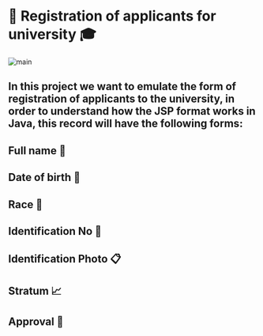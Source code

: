 # :bookmark_tabs: Registration of applicants for university :mortar_board:

![main](https://static.vecteezy.com/system/resources/previews/017/543/622/non_2x/academic-record-glyph-two-color-icon-vector.jpg)

## In this project we want to emulate the form of registration of applicants to the university, in order to understand how the JSP format works in Java, this record will have the following forms:

## Full name :page_facing_up:
## Date of birth :calendar:
## Race :construction_worker:
## Identification No :memo:
## Identification Photo :clipboard:
## Stratum  :chart_with_upwards_trend:
## Approval :eyes:
